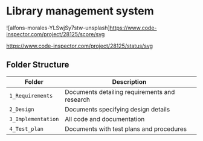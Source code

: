 # Library management system
![alfons-morales-YLSwjSy7stw-unsplash]https://www.code-inspector.com/project/28125/score/svg

https://www.code-inspector.com/project/28125/status/svg
## Folder Structure
Folder             | Description
-------------------| -----------------------------------------
`1_Requirements`   | Documents detailing requirements and research
`2_Design`         | Documents specifying design details
`3_Implementation` | All code and documentation
`4_Test_plan`      | Documents with test plans and procedures
